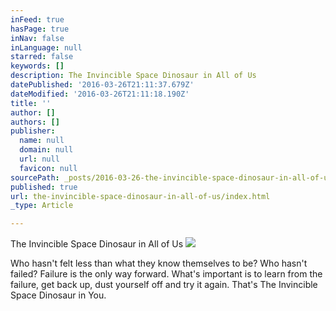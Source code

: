 ```yaml
---
inFeed: true
hasPage: true
inNav: false
inLanguage: null
starred: false
keywords: []
description: The Invincible Space Dinosaur in All of Us
datePublished: '2016-03-26T21:11:37.679Z'
dateModified: '2016-03-26T21:11:18.190Z'
title: ''
author: []
authors: []
publisher:
  name: null
  domain: null
  url: null
  favicon: null
sourcePath: _posts/2016-03-26-the-invincible-space-dinosaur-in-all-of-us.md
published: true
url: the-invincible-space-dinosaur-in-all-of-us/index.html
_type: Article

---
```

The Invincible Space Dinosaur in All of Us
![](https://the-grid-user-content.s3-us-west-2.amazonaws.com/28169165-4b22-4a55-932c-04927e50643f.jpg)

Who hasn't felt less than what they know themselves to be? Who hasn't failed? Failure is the only way forward. What's important is to learn from the failure, get back up, dust yourself off and try it again. That's The Invincible Space Dinosaur in You.